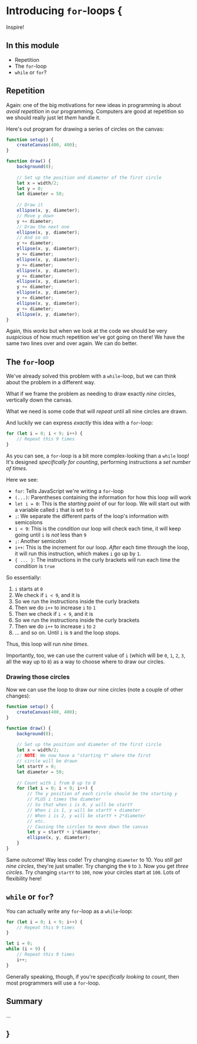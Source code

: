 # Introducing `for`-loops {
    
Inspire!

## In this module

- Repetition
- The `for`-loop
- `while` or `for`?

## Repetition

Again: one of the big motivations for new ideas in programming is about *avoid repetition* in our programming. Computers are good at repetition so we should really just let *them* handle it.

Here's out program for drawing a series of circles on the canvas:

```javascript
function setup() {
    createCanvas(400, 400);
}

function draw() {
    background(0);
    
    // Set up the position and diameter of the first circle
    let x = width/2;
    let y = 0;
    let diameter = 50;
    
    // Draw it
    ellipse(x, y, diameter);
    // Move y down
    y += diameter;
    // Draw the next one
    ellipse(x, y, diameter);
    // And so on
    y += diameter;
    ellipse(x, y, diameter);
    y += diameter;
    ellipse(x, y, diameter);
    y += diameter;
    ellipse(x, y, diameter);
    y += diameter;
    ellipse(x, y, diameter);
    y += diameter;
    ellipse(x, y, diameter);
    y += diameter;
    ellipse(x, y, diameter);
    y += diameter;
    ellipse(x, y, diameter);
}
```

Again, this *works* but when we look at the code we should be very *suspicious* of how much repetition we've got going on there! We have the same two lines over and over again. We can do better.
    
## The `for`-loop

We've already solved this problem with a `while`-loop, but we can think about the problem in a different way.

What if we frame the problem as needing to draw exactly *nine* circles, vertically down the canvas.

What we need is some code that will *repeat* until all nine circles are drawn. 
    
And luckily we can express *exactly* this idea with a `for`-loop:

```javascript
for (let i = 0; i < 9; i++) {
    // Repeat this 9 times
}
```

As you can see, a `for`-loop is a bit more complex-looking than a `while` loop! It's designed *specifically for counting*, performing instructions a *set number of times*.

Here we see:

- `for`: Tells JavaScript we're writing a `for`-loop
- `(...)`: Parentheses containing the information for how this loop will work
- `let i = 0`: This is the *starting point* of our for loop. We will start out with a variable called `i` that is set to `0`
- `;`: We separate the different parts of the loop's information with semicolons
- `i < 9`: This is the *condition* our loop will check each time, it will keep going until `i` is *not* less than `9`
- `;`: Another semicolon
- `i++`: This is the increment for our loop. *After* each time through the loop, it will run this instruction, which makes `i` go up by `1`. 
- `{ ... }`: The instructions in the curly brackets will run each time the *condition* is `true`

So essentially:

1. `i` starts at `0`
2. We check if `i < 9`, and it is
3. So we run the instructions inside the curly brackets
4. Then we do `i++` to increase `i` to `1`
5. Then we check if `i < 9`, and it is
6. So we run the instructions inside the curly brackets
7. Then we do `i++` to increase `i` to `2`
8. ... and so on. Until `i` is `9` and the loop stops.

Thus, this loop will run *nine times*.

Importantly, too, we can use the current value of `i` (which will be `0`, `1`, `2`, `3`, all the way up to `8`) as a way to choose where to draw our circles.

### Drawing those circles

Now we can use the loop to draw our nine circles (note a couple of other changes):

```javascript
function setup() {
    createCanvas(400, 400);
}

function draw() {
    background(0);
    
    // Set up the position and diameter of the first circle
    let x = width/2;
    // NOTE: We now have a "starting Y" where the first
    // circle will be drawn
    let startY = 0;
    let diameter = 50;
    
    // Count with i from 0 up to 8
    for (let i = 0; i < 9; i++) {
        // The y position of each circle should be the starting y
        // PLUS i times the diameter
        // So that when i is 0, y will be startY
        // When i is 1, y will be startY + diameter
        // When i is 2, y will be startY + 2*diameter
        // etc.
        // Causing the circles to move down the canvas
        let y = startY + i*diameter;
        ellipse(x, y, diameter);
    }
}
```

Same outcome! Way less code! Try changing `diameter` to 10. You *still get nine circles*, they're just smaller. Try changing the `9` to `3`. Now you get *three circles*. Try changing `startY` to `100`, now your circles start at `100`. Lots of flexibility here!

## `while` or `for`?

You can actually write any `for`-loop as a `while`-loop:

```javascript
for (let i = 0; i < 9; i++) {
    // Repeat this 9 times
}
```

```javascript
let i = 0;
while (i < 9) {
    // Repeat this 9 times
    i++;
}
```

Generally speaking, though, if you're *specifically looking to count*, then most programmers will use a `for`-loop.

## Summary

...
    
## }